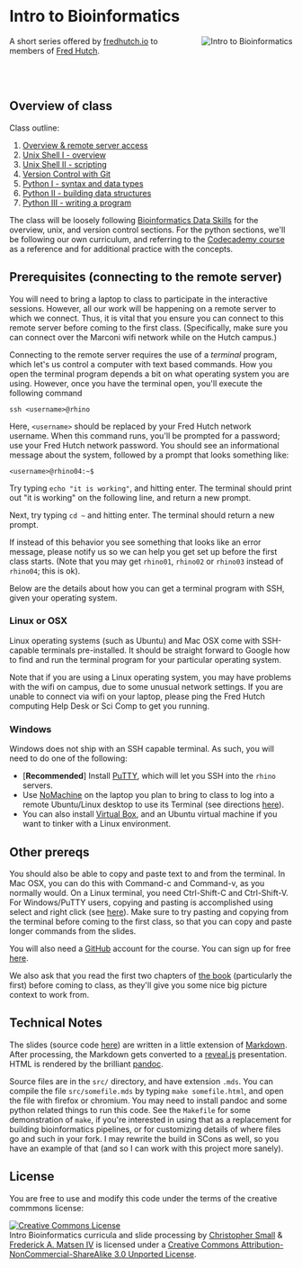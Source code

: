 <div class='theme-fredhutch'> <br/>

# Intro to Bioinformatics



<img alt="Intro to Bioinformatics" src="figures/course.png" style="max-width: 300px; text-align: center; margin-left: 30px; float: right;"/>

A short series offered by [fredhutch.io](http://fredhutch.io) to members of [Fred Hutch](http://www.fredhutch.org/en.html).


<br/>
<br/>


## Overview of class

Class outline:

1. [Overview & remote server access](01-gestalt.html)
2. [Unix Shell I - overview](02-unix-shell-intro.html)
3. [Unix Shell II - scripting](03-unix-shell.html)
4. [Version Control with Git](04-git.html)
5. [Python I - syntax and data types](05-python-intro.html)
6. [Python II - building data structures](06-python-oop.html)
7. [Python III - writing a program](07-python.html)

The class will be loosely following [Bioinformatics Data Skills](http://shop.oreilly.com/product/0636920030157.do) for the overview, unix, and version control sections.
For the python sections, we'll be following our own curriculum, and referring to the [Codecademy course](https://www.codecademy.com/tracks/python) as a reference and for additional practice with the concepts.


## Prerequisites (connecting to the remote server)

You will need to bring a laptop to class to participate in the interactive sessions.
However, all our work will be happening on a remote server to which we connect.
Thus, it is vital that you ensure you can connect to this remote server before coming to the first class.
(Specifically, make sure you can connect over the Marconi wifi network while on the Hutch campus.)

Connecting to the remote server requires the use of a _terminal_ program, which let's us control a computer with text based commands.
How you open the terminal program depends a bit on what operating system you are using.
However, once you have the terminal open, you'll execute the following command

```
ssh <username>@rhino
```

Here, `<username>` should be replaced by your Fred Hutch network username.
When this command runs, you'll be prompted for a password; use your Fred Hutch network password.
You should see an informational message about the system, followed by a prompt that looks something like:

```
<username>@rhino04:~$
```

Try typing `echo "it is working"`, and hitting enter.
The terminal should print out "it is working" on the following line, and return a new prompt.

Next, try typing `cd ~` and hitting enter.
The terminal should return a new prompt.

If instead of this behavior you see something that looks like an error message, please notify us so we can help you get set up before the first class starts.
(Note that you may get `rhino01`, `rhino02` or `rhino03` instead of `rhino04`; this is ok).

Below are the details about how you can get a terminal program with SSH, given your operating system.

### Linux or OSX

Linux operating systems (such as Ubuntu) and Mac OSX come with SSH-capable terminals pre-installed.
It should be straight forward to Google how to find and run the terminal program for your particular operating system.

Note that if you are using a Linux operating system, you may have problems with the wifi on campus, due to some unusual network settings.
If you are unable to connect via wifi on your laptop, please ping the Fred Hutch computing Help Desk or Sci Comp to get you running.

### Windows

Windows does not ship with an SSH capable terminal.
As such, you will need to do one of the following:

* [**Recommended**] Install [PuTTY](http://www.putty.org/), which will let you SSH into the `rhino` servers.
* Use [NoMachine](https://www.nomachine.com/) on the laptop you plan to bring to class to log into a remote Ubuntu/Linux desktop to use its Terminal (see directions [here](nomachine-directions.html)).
* You can also install [Virtual Box](https://www.virtualbox.org/wiki/Downloads), and an Ubuntu virtual machine if you want to tinker with a Linux environment.


## Other prereqs

You should also be able to copy and paste text to and from the terminal.
In Mac OSX, you can do this with Command-c and Command-v, as you normally would.
On a Linux terminal, you need Ctrl-Shift-C and Ctrl-Shift-V.
For Windows/PuTTY users, copying and pasting is accomplished using select and right click (see [here](http://kb.site5.com/shell-access-ssh/putty/putty-how-to-copy-and-paste-to-and-from-a-putty-window/)).
Make sure to try pasting and copying from the terminal before coming to the first class, so that you can copy and paste longer commands from the slides.

You will also need a [GitHub](https://github.com) account for the course.
You can sign up for free [here](https://github.com).

We also ask that you read the first two chapters of [the book](http://shop.oreilly.com/product/0636920030157.do) (particularly the first) before coming to class, as they'll give you some nice big picture context to work from.


## Technical Notes

The slides (source code [here](https://github.com/fredhutchio/intro-bioinformatics)) are written in a little extension of [Markdown](https://github.com/adam-p/markdown-here/wiki/Markdown-Cheatsheet).
After processing, the Markdown gets converted to a [reveal.js](http://github.com/hakimel/reveal.js) presentation.
HTML is rendered by the brilliant [pandoc](http://johnmacfarlane.net/pandoc/).

Source files are in the `src/` directory, and have extension `.mds`.
You can compile the file `src/somefile.mds` by typing `make somefile.html`, and open the file with firefox or chromium.
You may need to install pandoc and some python related things to run this code.
See the `Makefile` for some demonstration of `make`, if you're interested in using that as a replacement for building bioinformatics pipelines, or for customizing details of where files go and such in your fork.
I may rewrite the build in SCons as well, so you have an example of that (and so I can work with this project more sanely).

<!--No trees at the moment...-->
<!--Trees are rendered using the [archaeopteryx](http://www.phylosoft.org/archaeopteryx/) tree viewer.-->


## License

You are free to use and modify this code under the terms of the creative commmons license:

<a rel="license" href="http://creativecommons.org/licenses/by-nc-sa/3.0/"><img alt="Creative Commons License" style="border-width:0" src="http://i.creativecommons.org/l/by-nc-sa/3.0/88x31.png" /></a><br /><span xmlns:dct="http://purl.org/dc/terms/" property="dct:title">Intro Bioinformatics curricula and slide processing</span> by <a href="http://metasoarous.com">Christopher Small</a> & <a xmlns:cc="http://creativecommons.org/ns#" href="http://matsen.fhcrc.org" property="cc:attributionName" rel="cc:attributionURL">Frederick A. Matsen IV</a> is licensed under a <a rel="license" href="http://creativecommons.org/licenses/by-nc-sa/3.0/">Creative Commons Attribution-NonCommercial-ShareAlike 3.0 Unported License</a>.


</div>
